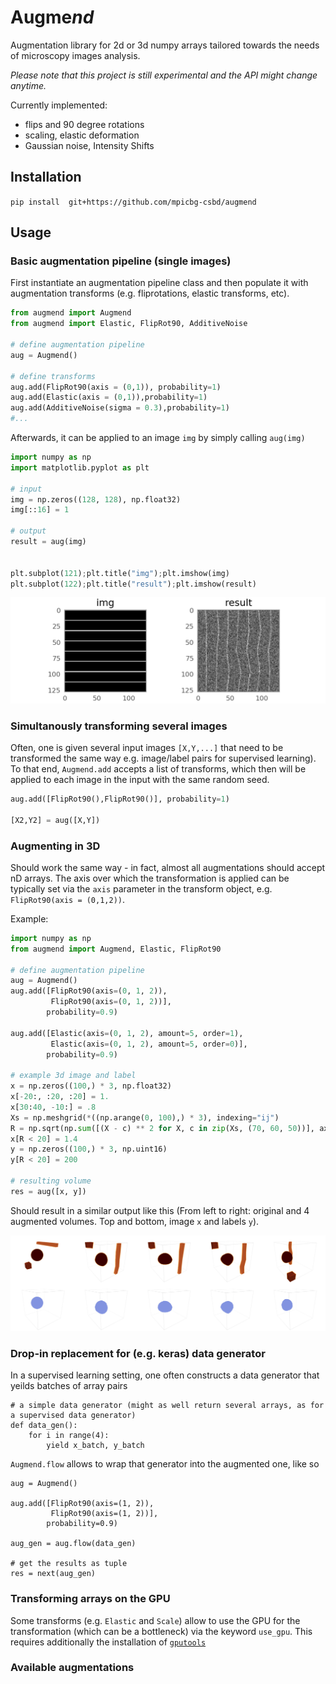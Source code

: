 # Augme*nd*

Augmentation library for 2d or 3d numpy arrays tailored towards the needs of microscopy images analysis. 


*Please note that this project is still experimental and the API might change anytime.*




<!--- ![](imgs/augmerino.png) --->

Currently implemented:

* flips and 90 degree rotations
* scaling, elastic deformation 
* Gaussian noise, Intensity Shifts 

## Installation

`pip install  git+https://github.com/mpicbg-csbd/augmend`

## Usage

### Basic augmentation pipeline (single images)

First instantiate an augmentation pipeline class and then populate it with augmentation transforms (e.g. fliprotations, elastic transforms, etc). 

```python
from augmend import Augmend           
from augmend import Elastic, FlipRot90, AdditiveNoise

# define augmentation pipeline
aug = Augmend()

# define transforms
aug.add(FlipRot90(axis = (0,1)), probability=1)
aug.add(Elastic(axis = (0,1)),probability=1)
aug.add(AdditiveNoise(sigma = 0.3),probability=1)
#...

```

Afterwards, it can be applied to an image `img` by simply calling `aug(img)`

```python 
import numpy as np 
import matplotlib.pyplot as plt 

# input
img = np.zeros((128, 128), np.float32)
img[::16] = 1 

# output
result = aug(img)


plt.subplot(121);plt.title("img");plt.imshow(img)
plt.subplot(122);plt.title("result");plt.imshow(result)

```
![alt text](imgs/example2d.png)

### Simultanously transforming several images

Often, one is given several input images `[X,Y,...]` that need to be transformed the same way e.g. image/label pairs for supervised learning). 
To that end, `Augmend.add` accepts a list of transforms, which then will be applied to each image in the input with the same random seed.

```python 
aug.add([FlipRot90(),FlipRot90()], probability=1)

[X2,Y2] = aug([X,Y])

```

### Augmenting in 3D

Should work the same way - in fact, almost all augmentations should accept nD arrays. The axis over which the transformation is applied can be typically set via the `axis` parameter in the transform object, e.g. `FlipRot90(axis = (0,1,2))`.

Example:


```python
import numpy as np
from augmend import Augmend, Elastic, FlipRot90

# define augmentation pipeline
aug = Augmend()
aug.add([FlipRot90(axis=(0, 1, 2)),
         FlipRot90(axis=(0, 1, 2))],
        probability=0.9)

aug.add([Elastic(axis=(0, 1, 2), amount=5, order=1),
         Elastic(axis=(0, 1, 2), amount=5, order=0)],
        probability=0.9)

# example 3d image and label
x = np.zeros((100,) * 3, np.float32)
x[-20:, :20, :20] = 1.
x[30:40, -10:] = .8
Xs = np.meshgrid(*((np.arange(0, 100),) * 3), indexing="ij")
R = np.sqrt(np.sum([(X - c) ** 2 for X, c in zip(Xs, (70, 60, 50))], axis=0))
x[R < 20] = 1.4
y = np.zeros((100,) * 3, np.uint16)
y[R < 20] = 200

# resulting volume
res = aug([x, y])
```

Should result in a similar output like this (From left to right: original and 4 augmented volumes. Top and bottom, image `x` and labels `y`).

![alt text](imgs/examples.png)


### Drop-in replacement for (e.g. keras) data generator 

In a supervised learning setting, one often constructs a data generator  that yeilds batches of array pairs 

```
# a simple data generator (might as well return several arrays, as for a supervised data generator) 
def data_gen():
    for i in range(4):
        yield x_batch, y_batch
```

`Augmend.flow` allows to wrap that generator into the augmented one, like so



```
aug = Augmend()

aug.add([FlipRot90(axis=(1, 2)),
         FlipRot90(axis=(1, 2))],
        probability=0.9)

aug_gen = aug.flow(data_gen)

# get the results as tuple
res = next(aug_gen)
```


### Transforming arrays on the GPU

Some transforms (e.g. `Elastic` and `Scale`) allow to use the GPU for the transformation (which can be a bottleneck) via the keyword `use_gpu`. This requires additionally the installation of [`gputools`](https://github.com/maweigert/gputools)




### Available augmentations 





